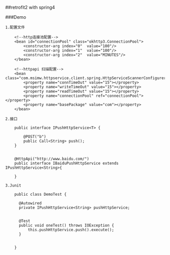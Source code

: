 ##retrofit2 with spring4

###Demo

    1.配置文件
    
        <!--http连接池配置-->
        <bean id="connectionPool" class="okhttp3.ConnectionPool">
            <constructor-arg index="0"  value="100"/>
            <constructor-arg index="1"  value="100"/>
            <constructor-arg index="2"  value="MINUTES"/>
        </bean>
        
        <!--httpapi 扫描配置-->
        <bean class="com.msimw.httpservice.client.spring.HttpServiceScannerConfigurer">
            <property name="connTimeOut" value="15"></property>
            <property name="writeTimeOut" value="15"></property>
            <property name="readTimeOut" value="15"></property>
            <property name="connectionPool" ref="connectionPool"></property>
            <property name="basePackage" value="com"></property>
        </bean>
   	
   	2.接口
   	
        public interface IPushHttpService<T> {
        
            @POST("b")
            public Call<String> push();
        }
        
        
        @HttpApi("http://www.baidu.com/")
        public interface IBaiduPushHttpService extends IPushHttpService<String>{
        
        }
    
    3.Junit
    
        public class DemoTest {
        
          @Autowired
          private IPushHttpService<String> pushHttpService;
        
        
          @Test
          public void oneTest() throws IOException {
              this.pushHttpService.push().execute();
          }
        
        
        }